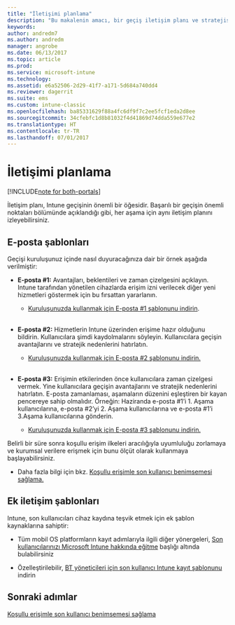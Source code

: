 ```yaml
---
title: "İletişimi planlama"
description: "Bu makalenin amacı, bir geçiş iletişim planı ve stratejisi sağlamaktır."
keywords: 
author: andredm7
ms.author: andredm
manager: angrobe
ms.date: 06/13/2017
ms.topic: article
ms.prod: 
ms.service: microsoft-intune
ms.technology: 
ms.assetid: e6a52506-2d29-41f7-a171-5d684a740dd4
ms.reviewer: dagerrit
ms.suite: ems
ms.custom: intune-classic
ms.openlocfilehash: ba85331629f88a4fc6df9f7c2ee5fcf1eda2d8ee
ms.sourcegitcommit: 34cfebfc1d8b81032f4d41869d74dda559e677e2
ms.translationtype: HT
ms.contentlocale: tr-TR
ms.lasthandoff: 07/01/2017
---
```

# <a name="plan-communications"></a>İletişimi planlama 

[!INCLUDE[note for both-portals](./includes/note-for-both-portals.md)]

İletişim planı, Intune geçişinin önemli bir öğesidir. Başarılı bir geçişin önemli noktaları bölümünde açıklandığı gibi, her aşama için aynı iletişim planını izleyebilirsiniz.

## <a name="e-mail-templates"></a>E-posta şablonları

Geçişi kuruluşunuz içinde nasıl duyuracağınıza dair bir örnek aşağıda verilmiştir:

-   **E-posta \#1:** Avantajları, beklentileri ve zaman çizelgesini açıklayın. Intune tarafından yönetilen cihazlarda erişim izni verilecek diğer yeni hizmetleri göstermek için bu fırsattan yararlanın.

    -   [Kuruluşunuzda kullanmak için E-posta \#1 şablonunu indirin](https://gallery.technet.microsoft.com/Intune-migration-guide-end-e3209b35).
<br></br>

-   **E-posta \#2:** Hizmetlerin Intune üzerinden erişime hazır olduğunu bildirin. Kullanıcılara şimdi kaydolmalarını söyleyin. Kullanıcılara geçişin avantajlarını ve stratejik nedenlerini hatırlatın.

    -   [Kuruluşunuzda kullanmak için E-posta \#2 şablonunu indirin.](https://gallery.technet.microsoft.com/Intune-migration-guide-end-a9d25eb5)
<br></br>

-   **E-posta \#3:** Erişimin etkilerinden önce kullanıcılara zaman çizelgesi vermek. Yine kullanıcılara geçişin avantajlarını ve stratejik nedenlerini hatırlatın. E-posta zamanlaması, aşamaların düzenini eşleştiren bir kayan pencereye sahip olmalıdır. Örneğin: Haziranda e-posta \#1’i 1. Aşama kullanıcılarına, e-posta \#2’yi 2. Aşama kullanıcılarına ve e-posta \#1’i 3.Aşama kullanıcılarına gönderin.

    -   [Kuruluşunuzda kullanmak için E-posta \#3 şablonunu indirin.](https://gallery.technet.microsoft.com/Intune-migration-guide-end-831521b5)

Belirli bir süre sonra koşullu erişim ilkeleri aracılığıyla uyumluluğu zorlamaya ve kurumsal verilere erişmek için bunu ölçüt olarak kullanmaya başlayabilirsiniz.

-   Daha fazla bilgi için bkz. [Koşullu erişimle son kullanıcı benimsemesi sağlama.](migration-guide-drive-adoption.md)

## <a name="additional-communication-templates"></a>Ek iletişim şablonları

Intune, son kullanıcıları cihaz kaydına teşvik etmek için ek şablon kaynaklarına sahiptir:

-   Tüm mobil OS platformların kayıt adımlarıyla ilgili diğer yönergeleri, [Son kullanıcılarınızı Microsoft Intune hakkında eğitme](/intune/end-user-educate) başlığı altında bulabilirsiniz

-   Özelleştirilebilir, [BT yöneticileri için son kullanıcı Intune kayıt şablonunu](https://gallery.technet.microsoft.com/End-user-Intune-enrollment-55dfd64a) indirin

## <a name="next-steps"></a>Sonraki adımlar

[Koşullu erişimle son kullanıcı benimsemesi sağlama](migration-guide-drive-adoption.md)

